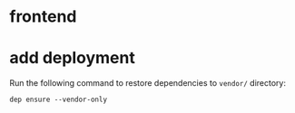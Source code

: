 # frontend
# add deployment
Run the following command to restore dependencies to `vendor/` directory:

    dep ensure --vendor-only
